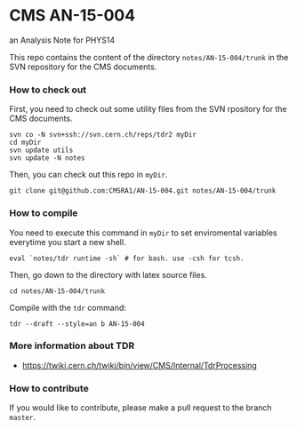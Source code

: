 # CMS AN-15-004
an Analysis Note for PHYS14

This repo contains the content of the directory `notes/AN-15-004/trunk` in the SVN repository for the CMS documents.

### How to check out

First, you need to check out some utility files from the SVN rpository for the CMS documents.

    svn co -N svn+ssh://svn.cern.ch/reps/tdr2 myDir
    cd myDir
    svn update utils
    svn update -N notes

Then, you can check out this repo in `myDir`.

    git clone git@github.com:CMSRA1/AN-15-004.git notes/AN-15-004/trunk


### How to compile

You need to execute this command in `myDir` to set enviromental variables everytime you start a new shell.

    eval `notes/tdr runtime -sh` # for bash. use -csh for tcsh.

Then, go down to the directory with latex source files.

    cd notes/AN-15-004/trunk


Compile with the `tdr` command:

    tdr --draft --style=an b AN-15-004

### More information about TDR

* https://twiki.cern.ch/twiki/bin/view/CMS/Internal/TdrProcessing

### How to contribute

If you would like to contribute, please make a pull request to the branch `master`. 
